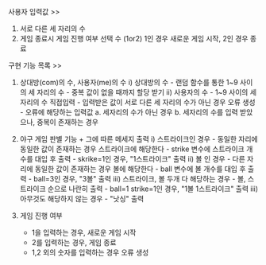 사용자 입력값 >> 
1. 서로 다른 세 자리의 수 
2. 게임 종료시 게임 진행 여부 선택 수 (1or2)
   1인 경우 새로운 게임 시작, 2인 경우 종료

구현 기능 목록 >>
1. 상대방(com)의 수, 사용자(me)의 수
   i) 상대방의 수
        - 랜덤 함수를 통한 1~9 사이의 세 자리의 수
        - 중복 값이 없을 때까지 할당 받기
   ii) 사용자의 수
        - 1~9 사이의 세 자리의 수 직접입력
        - 입력받은 값이 서로 다른 세 자리의 수가 아닌 경우 오류 생성
        - 오류에 해당하는 입력값
            a. 세자리의 수가 아닌 경우
            b. 세자리의 수를 입력 받았으나, 중복이 존재하는 경우
   
2. 야구 게임 판별 기능 + 그에 따른 메세지 출력 
   i) 스트라이크인 경우
        - 동일한 자리에 동일한 값이 존재하는 경우 스트라이크에 해당한다
        - strike 변수에 스트라이크 개수를 대입 후 출력
        - skrike=1인 경우, "1스트라이크" 출력
   ii) 볼 인 경우
        - 다른 자리에 동일한 값이 존재하는 경우 볼에 해당한다
        - ball 변수에 볼 개수를 대입 후 출력
        - ball=3인 경우, "3볼" 출력
   iii) 스트라이크, 볼 두개 다 해당하는 경우
        - 볼, 스트라이크 순으로 나란히 출력
        - ball=1 strike=1인 경우, "1볼 1스트라이크" 출력
   iii) 아무것도 해당하지 않는 경우
        - "낫싱" 출력

3. 게임 진행 여부
   - 1을 입력하는 경우, 새로운 게임 시작
   - 2를 입력하는 경우, 게임 종료
   - 1,2 외의 숫자를 입력하는 경우 오류 생성